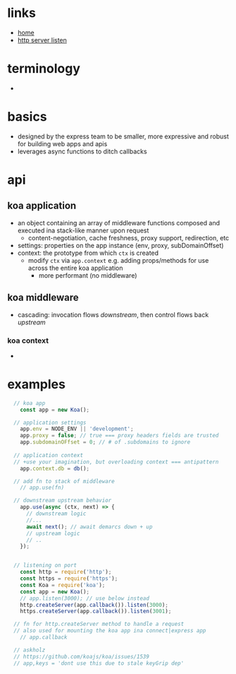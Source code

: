 # links
  - [home](https://koajs.com/)
  - [http server listen](http://nodejs.org/api/http.html#http_server_listen_port_hostname_backlog_callback)


# terminology
  - 


# basics
  - designed by the express team to be smaller, more expressive and robust for building web apps and apis
  - leverages async functions to ditch callbacks


# api 
## koa application
  - an object containing an array of middleware functions composed and executed ina stack-like manner upon request
    - content-negotiation, cache freshness, proxy support, redirection, etc
  - settings: properties on the app instance (env, proxy, subDomainOffset)
  - context: the prototype from which `ctx` is created
    - modify `ctx` via `app.context`  e.g. adding props/methods for use across the entire koa application
      - more performant (no middleware)


## koa middleware
  - cascading: invocation flows *downstream*, then control flows back *upstream*


### koa context
  - 
# examples
```js
  // koa app
    const app = new Koa();

  // application settings
    app.env = NODE_ENV || 'development';
    app.proxy = false; // true === proxy headers fields are trusted
    app.subdomainOFfset = 0; // # of .subdomains to ignore
  
  // application context
  // +use your imagination, but overloading context === antipattern
    app.context.db = db();

  // add fn to stack of middleware
    // app.use(fn)

  // downstream upstream behavior
    app.use(async (ctx, next) => {
      // downstream logic
      //...
      await next(); // await demarcs down + up
      // upstream logic
      // ..
    });


  // listening on port
    const http = require('http');
    const https = require('https');
    const Koa = require('koa');
    const app = new Koa();
    // app.listen(3000); // use below instead
    http.createServer(app.callback()).listen(3000);
    https.createServer(app.callback()).listen(3001);

  // fn for http.createServer method to handle a request
  // also used for mounting the koa app ina connect|express app
    // app.callback

  // askholz
  // https://github.com/koajs/koa/issues/1539
  // app,keys = 'dont use this due to stale keyGrip dep'

```